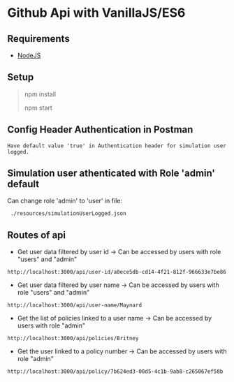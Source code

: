 # Github Api with VanillaJS/ES6
## Requirements
* [NodeJS](https://nodejs.org/en/)

## Setup
> <p>npm install</p>
> <p>npm start</p>

## Config Header Authentication in Postman

```
Have default value 'true' in Authentication header for simulation user logged.
```

## Simulation user athenticated with Role 'admin' default
Can change role 'admin' to 'user' in file:

```
 ./resources/simulationUserLogged.json  
```

## Routes of api

+ Get user data filtered by user id -> Can be accessed by users with role "users"
and "admin"

```
http://localhost:3000/api/user-id/a0ece5db-cd14-4f21-812f-966633e7be86
```

+ Get user data filtered by user name -> Can be accessed by users with role
"users" and "admin"

```
http://localhost:3000/api/user-name/Maynard
```

+ Get the list of policies linked to a user name -> Can be accessed by users with
role "admin"

```
http://localhost:3000/api/policies/Britney
```

+ Get the user linked to a policy number -> Can be accessed by users with role
"admin"

```
http://localhost:3000/api/policy/7b624ed3-00d5-4c1b-9ab8-c265067ef58b
```